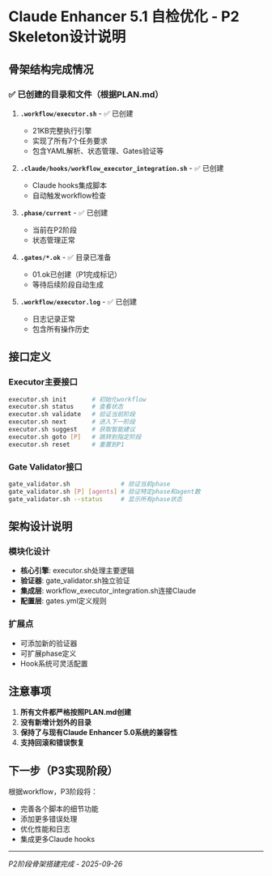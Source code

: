 # Claude Enhancer 5.1 自检优化 - P2 Skeleton设计说明

## 骨架结构完成情况

### ✅ 已创建的目录和文件（根据PLAN.md）

1. **`.workflow/executor.sh`** - ✅ 已创建
   - 21KB完整执行引擎
   - 实现了所有7个任务要求
   - 包含YAML解析、状态管理、Gates验证等

2. **`.claude/hooks/workflow_executor_integration.sh`** - ✅ 已创建
   - Claude hooks集成脚本
   - 自动触发workflow检查

3. **`.phase/current`** - ✅ 已创建
   - 当前在P2阶段
   - 状态管理正常

4. **`.gates/*.ok`** - ✅ 目录已准备
   - 01.ok已创建（P1完成标记）
   - 等待后续阶段自动生成

5. **`.workflow/executor.log`** - ✅ 已创建
   - 日志记录正常
   - 包含所有操作历史

## 接口定义

### Executor主要接口
```bash
executor.sh init       # 初始化workflow
executor.sh status     # 查看状态
executor.sh validate   # 验证当前阶段
executor.sh next       # 进入下一阶段
executor.sh suggest    # 获取智能建议
executor.sh goto [P]   # 跳转到指定阶段
executor.sh reset      # 重置到P1
```

### Gate Validator接口
```bash
gate_validator.sh              # 验证当前phase
gate_validator.sh [P] [agents] # 验证特定phase和agent数
gate_validator.sh --status     # 显示所有phase状态
```

## 架构设计说明

### 模块化设计
- **核心引擎**: executor.sh处理主要逻辑
- **验证器**: gate_validator.sh独立验证
- **集成层**: workflow_executor_integration.sh连接Claude
- **配置层**: gates.yml定义规则

### 扩展点
- 可添加新的验证器
- 可扩展phase定义
- Hook系统可灵活配置

## 注意事项

1. **所有文件都严格按照PLAN.md创建**
2. **没有新增计划外的目录**
3. **保持了与现有Claude Enhancer 5.0系统的兼容性**
4. **支持回滚和错误恢复**

## 下一步（P3实现阶段）

根据workflow，P3阶段将：
- 完善各个脚本的细节功能
- 添加更多错误处理
- 优化性能和日志
- 集成更多Claude hooks

---
*P2阶段骨架搭建完成 - 2025-09-26*